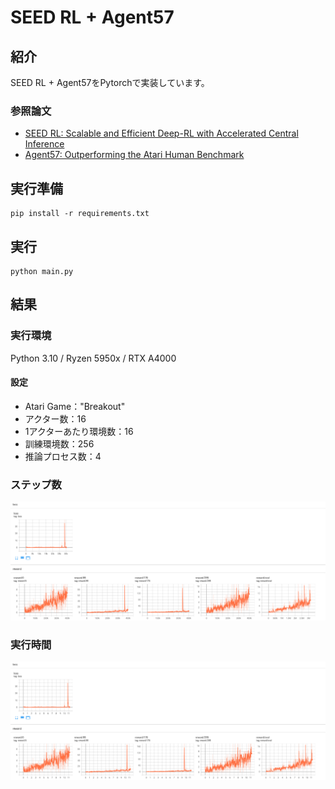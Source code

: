 # SEED RL + Agent57

## 紹介

SEED RL + Agent57をPytorchで実装しています。

### 参照論文

* [SEED RL: Scalable and Efficient Deep-RL with Accelerated Central Inference](https://openreview.net/pdf?id=rkgvXlrKwH)
* [Agent57: Outperforming the Atari Human Benchmark](https://arxiv.org/pdf/2003.13350)

## 実行準備

```
pip install -r requirements.txt
```

## 実行

```
python main.py
```

## 結果

### 実行環境

Python 3.10 / Ryzen 5950x / RTX A4000

#### 設定

* Atari Game："Breakout"
* アクター数：16
* 1アクターあたり環境数：16
* 訓練環境数：256
* 推論プロセス数：4

### ステップ数

 ![image](images/breakout_step.png)

### 実行時間

 ![image](images/breakout_time.png)
